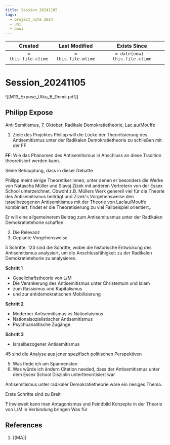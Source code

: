 ```yaml
---
title: Session_20241105
tags:
  - project_note 2024
  - uni
  - powi
---
```

|       Created       |    Last Modified    |          Exists Since           |
| :-----------------: | :-----------------: | :-----------------------------: |
| `= this.file.ctime` | `= this.file.mtime` | `= date(now) - this.file.ctime` |
|                     |                     |                                 |

# Session_20241105
![[M13_Expose_Utku_B_Demir.pdf]]

## Philipp Expose

Anti Semitismus, 7. Oktober, Radikale Demokratietheorie, Lac.au/Mouffe

1. Ziele des Projektes
Philipp will die Lücke der Theoritisierung des Antisemitismus unter der Radikalen Demokratietheorie zu schließen mit der FF

**FF**: Wie das Phänomen des Antisemitismus in Anschluss  an diese Tradition theoretisiert werden kann.

Seine Behauptung, dass in dieser Debatte

Philipp meint einige Theoretiker:innen, unter denen er besonders die Werke von Natascha Müller und Slavoj Zizek mit anderen Vertretern von der Essex School unterzeichnet. Obwohl z.B. Müllers Werk generell viel für die Theorie des Antisemitismus beiträgt und Zizek's Vorgehensweise den israelbezogenen Antisemitismus mit der Theorie von Laclau/Mouffe kombiniert, findet er die Theoretisierung zu viel Fallbeispiel orientiert,.

Er will eine allgemeinerem Beitrag zum Antisemitusmus unter der Radikalen Demokratietehorie schaffen.

2. Die Relevanz
3. Geplante Vorgehensweise 

5 Schritte: 123 sind die Schritte, wobei die historische Entwickung des Antisemitismus analysiert, um die Anschlussfähigkeit zu der Radikalen Demokratietehorie zu analysieren. 

**Schritt 1**
- Gesellchaftstheorie von L/M
- Die Verankerung des Antisemitismus unter Christentum und Islam
- zum Rassismus und Kapitalismus
- und zur antidemokratischen Mobilisierung

**Schritt 2**
- Moderner Antisemitismus vs Nationlaismus
- Nationalsozialistischer Antisemitismus
- Psychoanalitische Zugänge

**Schritt 3**
- Israelbezogener Antisemitismus

45 sind die Analyse aus jener spezifisch politischen Perspektiven

5. Was finde ich am Spannensten 
6. Was würde ich ändern
Citation needed, dass der Antisemitismus unter dem Essex School Disziplin untertheoritisiert war

Antisemitismus unter radikaler Demokratietheorie wäre ein riesiges Thema.

Erste Schritte sind zu Breit

**?** 
Inwieweit kann man Antagonismus und Feindbild Konzepte in der Theorie von L/M in Verbindung bringen
Was für
## References
1. [[MA]]